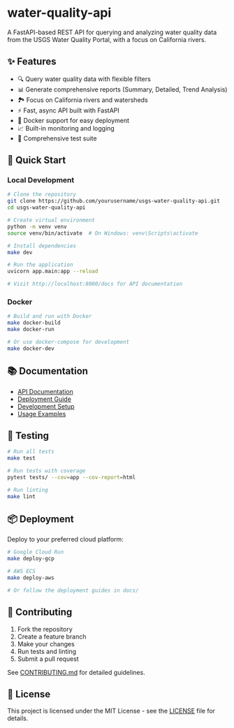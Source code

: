 # water-quality-api

A FastAPI-based REST API for querying and analyzing water quality data from the USGS Water Quality Portal, with a focus on California rivers.

## ✨ Features

- 🔍 Query water quality data with flexible filters
- 📊 Generate comprehensive reports (Summary, Detailed, Trend Analysis)
- 🏞️ Focus on California rivers and watersheds
- ⚡ Fast, async API built with FastAPI
- 🐳 Docker support for easy deployment
- 📈 Built-in monitoring and logging
- 🧪 Comprehensive test suite

## 🚀 Quick Start

### Local Development

```bash
# Clone the repository
git clone https://github.com/yourusername/usgs-water-quality-api.git
cd usgs-water-quality-api

# Create virtual environment
python -m venv venv
source venv/bin/activate  # On Windows: venv\Scripts\activate

# Install dependencies
make dev

# Run the application
uvicorn app.main:app --reload

# Visit http://localhost:8000/docs for API documentation
```

### Docker

```bash
# Build and run with Docker
make docker-build
make docker-run

# Or use docker-compose for development
make docker-dev
```

## 📚 Documentation

- [API Documentation](docs/API.md)
- [Deployment Guide](docs/DEPLOYMENT.md)
- [Development Setup](docs/DEVELOPMENT.md)
- [Usage Examples](docs/EXAMPLES.md)

## 🧪 Testing

```bash
# Run all tests
make test

# Run tests with coverage
pytest tests/ --cov=app --cov-report=html

# Run linting
make lint
```

## 📦 Deployment

Deploy to your preferred cloud platform:

```bash
# Google Cloud Run
make deploy-gcp

# AWS ECS
make deploy-aws

# Or follow the deployment guides in docs/
```

## 🤝 Contributing

1. Fork the repository
2. Create a feature branch
3. Make your changes
4. Run tests and linting
5. Submit a pull request

See [CONTRIBUTING.md](.github/CONTRIBUTING.md) for detailed guidelines.

## 📄 License

This project is licensed under the MIT License - see the [LICENSE](LICENSE) file for details.